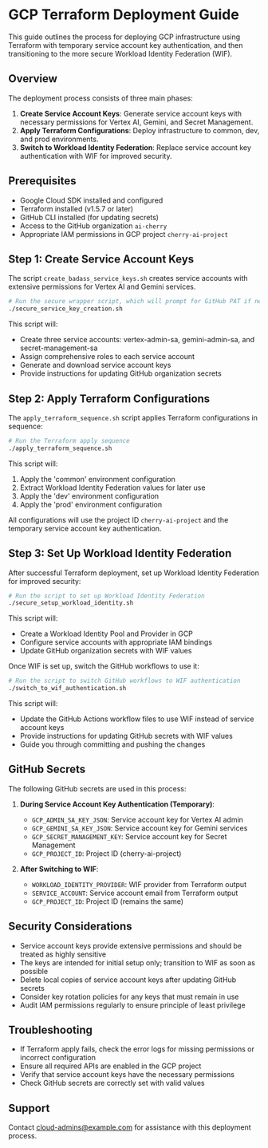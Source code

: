 # GCP Terraform Deployment Guide

This guide outlines the process for deploying GCP infrastructure using Terraform with temporary service account key authentication, and then transitioning to the more secure Workload Identity Federation (WIF).

## Overview

The deployment process consists of three main phases:

1. **Create Service Account Keys**: Generate service account keys with necessary permissions for Vertex AI, Gemini, and Secret Management.
2. **Apply Terraform Configurations**: Deploy infrastructure to common, dev, and prod environments.
3. **Switch to Workload Identity Federation**: Replace service account key authentication with WIF for improved security.

## Prerequisites

- Google Cloud SDK installed and configured
- Terraform installed (v1.5.7 or later)
- GitHub CLI installed (for updating secrets)
- Access to the GitHub organization `ai-cherry`
- Appropriate IAM permissions in GCP project `cherry-ai-project`

## Step 1: Create Service Account Keys

The script `create_badass_service_keys.sh` creates service accounts with extensive permissions for Vertex AI and Gemini services.

```bash
# Run the secure wrapper script, which will prompt for GitHub PAT if needed
./secure_service_key_creation.sh
```

This script will:
- Create three service accounts: vertex-admin-sa, gemini-admin-sa, and secret-management-sa
- Assign comprehensive roles to each service account
- Generate and download service account keys
- Provide instructions for updating GitHub organization secrets

## Step 2: Apply Terraform Configurations

The `apply_terraform_sequence.sh` script applies Terraform configurations in sequence:

```bash
# Run the Terraform apply sequence
./apply_terraform_sequence.sh
```

This script will:
1. Apply the 'common' environment configuration
2. Extract Workload Identity Federation values for later use
3. Apply the 'dev' environment configuration
4. Apply the 'prod' environment configuration

All configurations will use the project ID `cherry-ai-project` and the temporary service account key authentication.

## Step 3: Set Up Workload Identity Federation

After successful Terraform deployment, set up Workload Identity Federation for improved security:

```bash
# Run the script to set up Workload Identity Federation
./secure_setup_workload_identity.sh
```

This script will:
- Create a Workload Identity Pool and Provider in GCP
- Configure service accounts with appropriate IAM bindings
- Update GitHub organization secrets with WIF values

Once WIF is set up, switch the GitHub workflows to use it:

```bash
# Run the script to switch GitHub workflows to WIF authentication
./switch_to_wif_authentication.sh
```

This script will:
- Update the GitHub Actions workflow files to use WIF instead of service account keys
- Provide instructions for updating GitHub secrets with WIF values
- Guide you through committing and pushing the changes

## GitHub Secrets

The following GitHub secrets are used in this process:

1. **During Service Account Key Authentication (Temporary)**:
   - `GCP_ADMIN_SA_KEY_JSON`: Service account key for Vertex AI admin
   - `GCP_GEMINI_SA_KEY_JSON`: Service account key for Gemini services
   - `GCP_SECRET_MANAGEMENT_KEY`: Service account key for Secret Management
   - `GCP_PROJECT_ID`: Project ID (cherry-ai-project)

2. **After Switching to WIF**:
   - `WORKLOAD_IDENTITY_PROVIDER`: WIF provider from Terraform output
   - `SERVICE_ACCOUNT`: Service account email from Terraform output
   - `GCP_PROJECT_ID`: Project ID (remains the same)

## Security Considerations

- Service account keys provide extensive permissions and should be treated as highly sensitive
- The keys are intended for initial setup only; transition to WIF as soon as possible
- Delete local copies of service account keys after updating GitHub secrets
- Consider key rotation policies for any keys that must remain in use
- Audit IAM permissions regularly to ensure principle of least privilege

## Troubleshooting

- If Terraform apply fails, check the error logs for missing permissions or incorrect configuration
- Ensure all required APIs are enabled in the GCP project
- Verify that service account keys have the necessary permissions
- Check GitHub secrets are correctly set with valid values

## Support

Contact cloud-admins@example.com for assistance with this deployment process.
